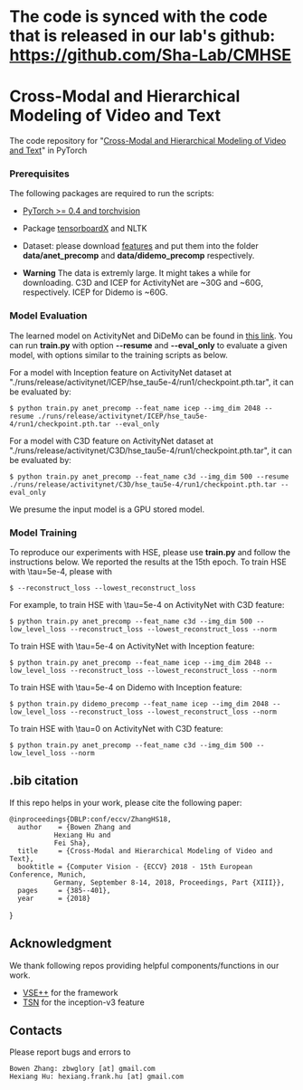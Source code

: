 # The code is synced with the code that is released in our lab's github: https://github.com/Sha-Lab/CMHSE

# Cross-Modal and Hierarchical Modeling of Video and Text
The code repository for "[Cross-Modal and Hierarchical Modeling of Video and Text](https://arxiv.org/abs/1810.07212)" in PyTorch

### Prerequisites

The following packages are required to run the scripts:

- [PyTorch >= 0.4 and torchvision](https://pytorch.org)

- Package [tensorboardX](https://github.com/lanpa/tensorboardX) and NLTK

- Dataset: please download [features](https://drive.google.com/drive/folders/1341zliZg8-kveVFqRIgmreG8re_JcoUy?usp=sharing)  and put them into the folder **data/anet_precomp** and **data/didemo_precomp** respectively.

- **Warning** The data is extremly large. It might takes a while for downloading. C3D and ICEP for ActivityNet are ~30G and ~60G, respectively. ICEP for Didemo is ~60G. 


### Model Evaluation

The learned model on ActivityNet and DiDeMo can be found in [this link](https://drive.google.com/file/d/1ELrUGE315JEOKudNeCh42gpXkGFx4vBd/view?usp=sharing). You can run **train.py** with option **--resume** and **--eval_only** to evaluate a given model, with options similar to the training scripts as below. 

For a model with Inception feature on ActivityNet dataset at "./runs/release/activitynet/ICEP/hse_tau5e-4/run1/checkpoint.pth.tar", it can be evaluated by:

    $ python train.py anet_precomp --feat_name icep --img_dim 2048 --resume ./runs/release/activitynet/ICEP/hse_tau5e-4/run1/checkpoint.pth.tar --eval_only

For a model with C3D feature on ActivityNet dataset at "./runs/release/activitynet/C3D/hse_tau5e-4/run1/checkpoint.pth.tar", it can be evaluated by:

    $ python train.py anet_precomp --feat_name c3d --img_dim 500 --resume ./runs/release/activitynet/C3D/hse_tau5e-4/run1/checkpoint.pth.tar --eval_only

We presume the input model is a GPU stored model.

### Model Training

To reproduce our experiments with HSE, please use **train.py** and follow the instructions below. We reported the results at the 15th epoch. To train HSE with \tau=5e-4, please with 

    $ --reconstruct_loss --lowest_reconstruct_loss
    
For example, to train HSE with \tau=5e-4 on ActivityNet with C3D feature:

    $ python train.py anet_precomp --feat_name c3d --img_dim 500 --low_level_loss --reconstruct_loss --lowest_reconstruct_loss --norm
    
To train HSE with \tau=5e-4 on ActivityNet with Inception feature:

    $ python train.py anet_precomp --feat_name icep --img_dim 2048 --low_level_loss --reconstruct_loss --lowest_reconstruct_loss --norm
    
To train HSE with \tau=5e-4 on Didemo with Inception feature:

    $ python train.py didemo_precomp --feat_name icep --img_dim 2048 --low_level_loss --reconstruct_loss --lowest_reconstruct_loss --norm
    
To train HSE with \tau=0 on ActivityNet with C3D feature:

    $ python train.py anet_precomp --feat_name c3d --img_dim 500 --low_level_loss --norm


## .bib citation
If this repo helps in your work, please cite the following paper:

    @inproceedings{DBLP:conf/eccv/ZhangHS18,
      author    = {Bowen Zhang and
               Hexiang Hu and
               Fei Sha},
      title     = {Cross-Modal and Hierarchical Modeling of Video and Text},
      booktitle = {Computer Vision - {ECCV} 2018 - 15th European Conference, Munich,
               Germany, September 8-14, 2018, Proceedings, Part {XIII}},
      pages     = {385--401},
      year      = {2018}
}


## Acknowledgment
We thank following repos providing helpful components/functions in our work.

- [VSE++](https://github.com/fartashf/vsepp) for the framework
- [TSN](https://github.com/yjxiong/temporal-segment-networks) for the inception-v3 feature

## Contacts
Please report bugs and errors to
  
    Bowen Zhang: zbwglory [at] gmail.com
    Hexiang Hu: hexiang.frank.hu [at] gmail.com
